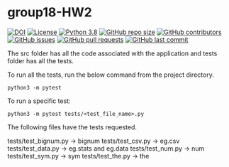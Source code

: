 # group18-HW2


[![DOI](https://zenodo.org/badge/DOI/10.5281/zenodo.7029975.svg)](https://doi.org/10.5281/zenodo.7029975) 
[![License](https://img.shields.io/badge/License-Apache_2.0-blue.svg)](https://opensource.org/licenses/Apache-2.0)
[![Python 3.8](https://img.shields.io/badge/Python-3.8-blue.svg)](https://www.python.org/downloads/release/python-380/)
[![GitHub repo size](https://img.shields.io/github/repo-size/smanishs175/group18-HW-2-3-4-5)](https://github.com/smanishs175/group18-HW-2-3-4-5/)
[![GitHub contributors](https://img.shields.io/github/contributors/smanishs175/group18-HW-2-3-4-5)](https://github.com/smanishs175/group18-HW-2-3-4-5/graphs/contributors/)
[![GitHub issues](https://img.shields.io/github/issues/smanishs175/group18-HW-2-3-4-5)](https://github.com/niharncsu/smanishs175/group18-HW-2-3-4-5)
[![GitHub pull requests](https://img.shields.io/github/issues-pr/smanishs175/group18-HW-2-3-4-5)](https://github.com/smanishs175/group18-HW-2-3-4-5/pulls)
[![GitHub last commit](https://img.shields.io/github/last-commit/smanishs175/group18-HW-2-3-4-5)](https://github.com/niharncsu/smanishs175/group18-HW-2-3-4-5/commits)

The src folder has all the code associated with the application and tests folder has all the tests.

To run all the tests, run the below command from the project directory.

```
python3 -m pytest
```

To run a specific test:

```
python3 -m pytest tests/<test_file_name>.py
```

The following files have the tests requested.

tests/test_bignum.py -> bignum
tests/test_csv.py -> eg.csv
tests/test_data.py -> eg.stats and eg.data
tests/test_num.py -> num
tests/test_sym.py -> sym
tests/test_the.py -> the

